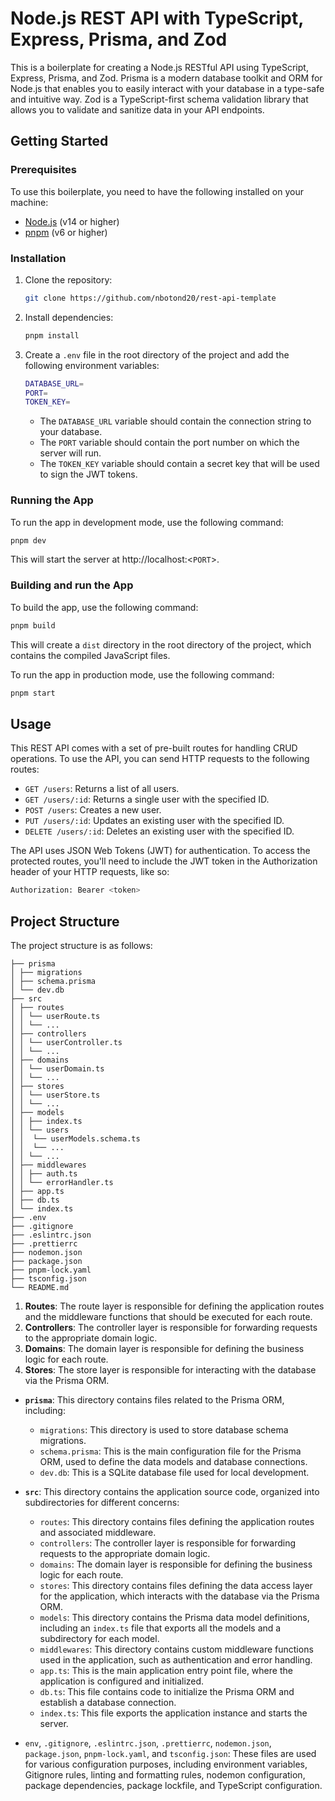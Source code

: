 # Node.js REST API with TypeScript, Express, Prisma, and Zod

This is a boilerplate for creating a Node.js RESTful API using TypeScript, Express, Prisma, and Zod. Prisma is a modern database toolkit and ORM for Node.js that enables you to easily interact with your database in a type-safe and intuitive way. Zod is a TypeScript-first schema validation library that allows you to validate and sanitize data in your API endpoints.

## Getting Started

### Prerequisites

To use this boilerplate, you need to have the following installed on your machine:

- [Node.js](https://nodejs.org/en/download/) (v14 or higher)
- [pnpm](https://pnpm.io/installation) (v6 or higher)

### Installation

1. Clone the repository:

   ```bash
   git clone https://github.com/nbotond20/rest-api-template
   ```

2. Install dependencies:

   ```bash
   pnpm install
   ```

3. Create a `.env` file in the root directory of the project and add the following environment variables:

   ```bash
   DATABASE_URL=
   PORT=
   TOKEN_KEY=
   ```

   - The `DATABASE_URL` variable should contain the connection string to your database.
   - The `PORT` variable should contain the port number on which the server will run.
   - The `TOKEN_KEY` variable should contain a secret key that will be used to sign the JWT tokens.

### Running the App

To run the app in development mode, use the following command:

```bash
pnpm dev
```

This will start the server at http://localhost:<`PORT`>.

### Building and run the App

To build the app, use the following command:

```bash
pnpm build
```

This will create a `dist` directory in the root directory of the project, which contains the compiled JavaScript files.

To run the app in production mode, use the following command:

```bash
pnpm start
```

## Usage

This REST API comes with a set of pre-built routes for handling CRUD operations. To use the API, you can send HTTP requests to the following routes:

- `GET /users`: Returns a list of all users.
- `GET /users/:id`: Returns a single user with the specified ID.
- `POST /users`: Creates a new user.
- `PUT /users/:id`: Updates an existing user with the specified ID.
- `DELETE /users/:id`: Deletes an existing user with the specified ID.

The API uses JSON Web Tokens (JWT) for authentication. To access the protected routes, you'll need to include the JWT token in the Authorization header of your HTTP requests, like so:

```bash
Authorization: Bearer <token>
```

## Project Structure

The project structure is as follows:

```
├── prisma
│ ├── migrations
│ ├── schema.prisma
│ └── dev.db
├── src
│ ├── routes
│ │ └── userRoute.ts
│ │ └── ...
│ ├── controllers
│ │ └── userController.ts
│ │ └── ...
│ ├── domains
│ │ └── userDomain.ts
│ │ └── ...
│ ├── stores
│ │ └── userStore.ts
│ │ └── ...
│ ├── models
│ │ ├── index.ts
│ │ └── users
│ │  └── userModels.schema.ts
│ │  └── ...
│ │ └── ...
│ ├── middlewares
│ │ ├── auth.ts
│ │ └── errorHandler.ts
│ ├── app.ts
│ ├── db.ts
│ └── index.ts
├── .env
├── .gitignore
├── .eslintrc.json
├── .prettierrc
├── nodemon.json
├── package.json
├── pnpm-lock.yaml
├── tsconfig.json
└── README.md
```

1. **Routes**: The route layer is responsible for defining the application routes and the middleware functions that should be executed for each route.
2. **Controllers**: The controller layer is responsible for forwarding requests to the appropriate domain logic.
3. **Domains**: The domain layer is responsible for defining the business logic for each route.
4. **Stores**: The store layer is responsible for interacting with the database via the Prisma ORM.

- **`prisma`**: This directory contains files related to the Prisma ORM, including:

  - `migrations`: This directory is used to store database schema migrations.
  - `schema.prisma`: This is the main configuration file for the Prisma ORM, used to define the data models and database connections.
  - `dev.db`: This is a SQLite database file used for local development.

- **`src`**: This directory contains the application source code, organized into subdirectories for different concerns:

  - `routes`: This directory contains files defining the application routes and associated middleware.
  - `controllers`: The controller layer is responsible for forwarding requests to the appropriate domain logic.
  - `domains`: The domain layer is responsible for defining the business logic for each route.
  - `stores`: This directory contains files defining the data access layer for the application, which interacts with the database via the Prisma ORM.
  - `models`: This directory contains the Prisma data model definitions, including an
    `index.ts` file that exports all the models and a subdirectory for each model.
  - `middlewares`: This directory contains custom middleware functions used in the application, such as authentication and error handling.
  - `app.ts`: This is the main application entry point file, where the application is configured and initialized.
  - `db.ts`: This file contains code to initialize the Prisma ORM and establish a database connection.
  - `index.ts`: This file exports the application instance and starts the server.

- `env`, `.gitignore`, `.eslintrc.json`, `.prettierrc`, `nodemon.json`, `package.json`, `pnpm-lock.yaml`, and `tsconfig.json`: These files are used for various configuration purposes, including environment variables, Gitignore rules, linting and formatting rules, nodemon configuration, package dependencies, package lockfile, and TypeScript configuration.
